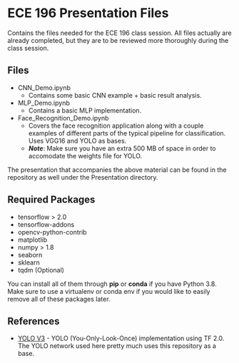 # ECE 196 Presentation Files

Contains the files needed for the ECE 196 class session. All files actually are already completed, but they are to be reviewed more thoroughly during the class session.

## Files
- CNN_Demo.ipynb
    - Contains some basic CNN example + basic result analysis.
- MLP_Demo.ipynb
    - Contains a basic MLP implementation.
- Face_Recognition_Demo.ipynb
    - Covers the face recognition application along with a couple examples of different parts of the typical pipeline for classification. Uses VGG16 and YOLO as bases.
    - ***Note***: Make sure you have an extra 500 MB of space in order to accomodate the weights file for YOLO.

The presentation that accompanies the above material can be found in the repository as well under the Presentation directory.

## Required Packages
- tensorflow > 2.0
- tensorflow-addons
- opencv-python-contrib
- matplotlib
- numpy > 1.8
- seaborn
- sklearn
- tqdm (Optional)

You can install all of them through **pip** or **conda** if you have Python 3.8. Make sure to use a virtualenv or conda env if you would like to easily remove all of these packages later.

## References
- [YOLO V3](https://github.com/zzh8829/yolov3-tf2) - YOLO (You-Only-Look-Once) implementation using TF 2.0. The YOLO network used here pretty much uses this repository as a base.